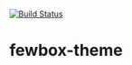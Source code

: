 [![Build Status](https://travis-ci.com/FewBox/fewbox-theme.svg?branch=master)](https://travis-ci.com/FewBox/fewbox-theme)

# fewbox-theme